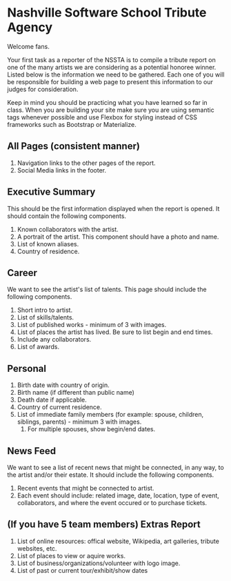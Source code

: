 # Nashville Software School Tribute Agency

Welcome fans.

Your first task as a reporter of the NSSTA is to compile a tribute report on one of the many artists we are considering as a potential honoree winner. Listed below is the information we need to be gathered. Each one of you will be responsible for building a web page to present this information to our judges for consideration.

Keep in mind you should be practicing what you have learned so far in class. When you are building your site make sure you are using semantic tags whenever possible and use Flexbox for styling instead of CSS frameworks such as Bootstrap or Materialize. 

## All Pages (consistent manner)
1. Navigation links to the other pages of the report.
2. Social Media links in the footer.

## Executive Summary

This should be the first information displayed when the report is opened. It should contain the following components.

1. Known collaborators with the artist.
1. A portrait of the artist. This component should have a photo and name.
1. List of known aliases.
1. Country of residence.


## Career

We want to see the artist's list of talents. This page should include the following components.

1. Short intro to artist.
1. List of skills/talents.
1. List of published works - minimum of 3 with images.
1. List of places the artist has lived. Be sure to list begin and end times.
1. Include any collaborators.
1. List of awards.

## Personal

1. Birth date with country of origin.
1. Birth name (if different than public name)
1. Death date if applicable. 
1. Country of current residence.
1. List of immediate family members (for example: spouse, children, siblings, parents) - minimum 3 with images.
    1. For multiple spouses, show begin/end dates.

## News Feed

We want to see a list of recent news that might be connected, in any way, to the artist and/or their estate. It should include the following components.

1. Recent events that might be connected to artist.
1. Each event should include: related image, date, location, type of event, collaborators, and where the event occured or to purchase tickets.


## (If you have 5 team members) Extras Report

1. List of online resources: offical website, Wikipedia, art galleries, tribute websites, etc.
1. List of places to view or aquire works.
1. List of business/organizations/volunteer with logo image.
1. List of past or current tour/exhibit/show dates

